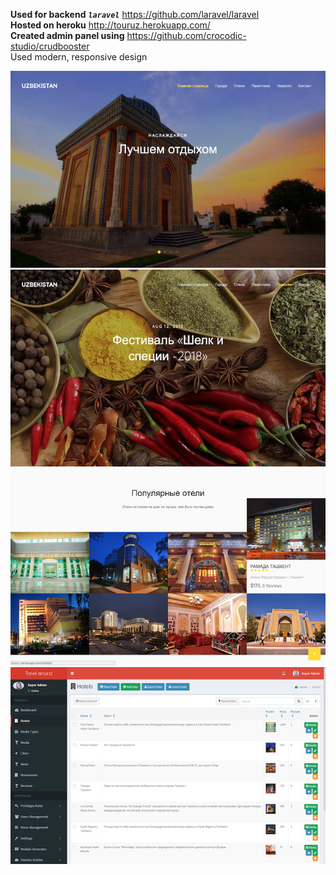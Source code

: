 **Used for backend** 
**_`laravel`_** https://github.com/laravel/laravel
<br>
**Hosted on heroku**
http://touruz.herokuapp.com/
<br>
**Created admin panel using** https://github.com/crocodic-studio/crudbooster
<br>
Used modern, responsive design

![IMG1](screens/a.png)
![IMG2](screens/c.png)
![IMG3](screens/b.png)
![IMG4](screens/d.png)
